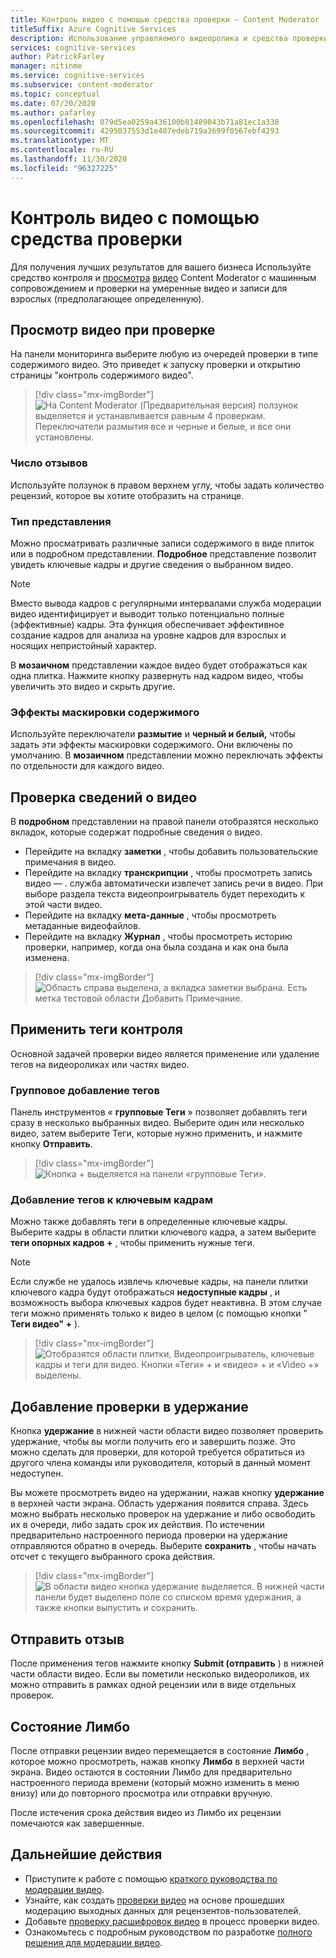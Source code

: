 ```yaml
---
title: Контроль видео с помощью средства проверки — Content Moderator
titleSuffix: Azure Cognitive Services
description: Использование управляемого видеоролика и средства проверки на умеренное неприемлемое содержимое
services: cognitive-services
author: PatrickFarley
manager: nitinme
ms.service: cognitive-services
ms.subservice: content-moderator
ms.topic: conceptual
ms.date: 07/20/2020
ms.author: pafarley
ms.openlocfilehash: 079d5ea0259a436100b81489043b71a81ec1a330
ms.sourcegitcommit: 4295037553d1e407edeb719a3699f0567ebf4293
ms.translationtype: MT
ms.contentlocale: ru-RU
ms.lasthandoff: 11/30/2020
ms.locfileid: "96327225"
---
```

# <a name="video-moderation-with-the-review-tool"></a>Контроль видео с помощью средства проверки

Для получения лучших результатов для вашего бизнеса Используйте средство контроля и [просмотра](Review-Tool-User-Guide/human-in-the-loop.md) [видео](video-moderation-api.md) Content Moderator с машинным сопровождением и проверки на умеренные видео и записи для взрослых (предполагающее определенную).

## <a name="view-videos-under-review"></a>Просмотр видео при проверке

На панели мониторинга выберите любую из очередей проверки в типе содержимого видео. Это приведет к запуску проверки и открытию страницы "контроль содержимого видео".

> [!div class="mx-imgBorder"]
> ![На Content Moderator (Предварительная версия) ползунок выделяется и устанавливается равным 4 проверкам. Переключатели размытия все и черные и белые, и все они установлены.](./Review-Tool-User-Guide/images/video-moderation-detailed.png)

### <a name="review-count"></a>Число отзывов

Используйте ползунок в правом верхнем углу, чтобы задать количество рецензий, которое вы хотите отобразить на странице.

### <a name="view-type"></a>Тип представления

Можно просматривать различные записи содержимого в виде плиток или в подробном представлении. **Подробное** представление позволит увидеть ключевые кадры и другие сведения о выбранном видео. 

> [!NOTE]
> Вместо вывода кадров с регулярными интервалами служба модерации видео идентифицирует и выводит только потенциально полные (эффективные) кадры. Эта функция обеспечивает эффективное создание кадров для анализа на уровне кадров для взрослых и носящих непристойный характер.

В **мозаичном** представлении каждое видео будет отображаться как одна плитка. Нажмите кнопку развернуть над кадром видео, чтобы увеличить это видео и скрыть другие.

### <a name="content-obscuring-effects"></a>Эффекты маскировки содержимого

Используйте переключатели **размытие** и **черный и белый,** чтобы задать эти эффекты маскировки содержимого. Они включены по умолчанию. В **мозаичном** представлении можно переключать эффекты по отдельности для каждого видео.

## <a name="check-video-details"></a>Проверка сведений о видео

В **подробном** представлении на правой панели отобразятся несколько вкладок, которые содержат подробные сведения о видео.

* Перейдите на вкладку **заметки** , чтобы добавить пользовательские примечания в видео.
* Перейдите на вкладку **транскрипции** , чтобы просмотреть запись видео &mdash; . служба автоматически извлечет запись речи в видео. При выборе раздела текста видеопроигрыватель будет переходить к этой части видео.
* Перейдите на вкладку **мета-данные** , чтобы просмотреть метаданные видеофайлов.
* Перейдите на вкладку **Журнал** , чтобы просмотреть историю проверки, например, когда она была создана и как она была изменена.

> [!div class="mx-imgBorder"]
> ![Область справа выделена, а вкладка заметки выбрана. Есть метка тестовой области Добавить Примечание.](./Review-Tool-User-Guide/images/video-moderation-video-details.png)

## <a name="apply-moderation-tags"></a>Применить теги контроля

Основной задачей проверки видео является применение или удаление тегов на видеороликах или частях видео.

### <a name="bulk-tagging"></a>Групповое добавление тегов

Панель инструментов « **групповые Теги** » позволяет добавлять теги сразу в несколько выбранных видео. Выберите один или несколько видео, затем выберите Теги, которые нужно применить, и нажмите кнопку **Отправить**. 

> [!div class="mx-imgBorder"]
> ![Кнопка + выделяется на панели «групповые Теги».](./Review-Tool-User-Guide/images/video-moderation-bulk-tags.png)


### <a name="key-frame-tagging"></a>Добавление тегов к ключевым кадрам

Можно также добавлять теги в определенные ключевые кадры. Выберите кадры в области плитки ключевого кадра, а затем выберите **теги опорных кадров +** , чтобы применить нужные теги.

> [!NOTE]
> Если службе не удалось извлечь ключевые кадры, на панели плитки ключевого кадра будут отображаться **недоступные кадры** , и возможность выбора ключевых кадров будет неактивна. В этом случае теги можно применять только к видео в целом (с помощью кнопки " **Теги видео" +** ).

> [!div class="mx-imgBorder"]
> ![Отобразятся области плитки, Видеопроигрыватель, ключевые кадры и теги для видео. Кнопки «Теги» + и «видео» + и «Video +» выделены.](./Review-Tool-User-Guide/images/video-moderation-tagging-options.png)

## <a name="put-a-review-on-hold"></a>Добавление проверки в удержание

Кнопка **удержание** в нижней части области видео позволяет проверить удержание, чтобы вы могли получить его и завершить позже. Это можно сделать для проверки, для которой требуется обратиться из другого члена команды или руководителя, который в данный момент недоступен. 

Вы можете просмотреть видео на удержании, нажав кнопку **удержание** в верхней части экрана. Область удержания появится справа. Здесь можно выбрать несколько проверок на удержание и либо освободить их в очереди, либо задать срок их действия. По истечении предварительно настроенного периода проверки на удержание отправляются обратно в очередь. Выберите **сохранить** , чтобы начать отсчет с текущего выбранного срока действия.

> [!div class="mx-imgBorder"]
> ![В области видео кнопка удержание выделяется. В нижней части панели будет выделено поле со списком время удержания, а также кнопки выпустить и сохранить.](./Review-Tool-User-Guide/images/video-moderation-hold.png)

## <a name="submit-a-review"></a>Отправить отзыв

После применения тегов нажмите кнопку **Submit (отправить** ) в нижней части области видео. Если вы пометили несколько видеороликов, их можно отправить в рамках одной рецензии или в виде отдельных проверок.

## <a name="limbo-state"></a>Состояние Лимбо

После отправки рецензии видео перемещается в состояние **Лимбо** , которое можно просмотреть, нажав кнопку **Лимбо** в верхней части экрана. Видео остаются в состоянии Лимбо для предварительно настроенного периода времени (который можно изменить в меню внизу) или до повторного просмотра или отправки вручную.

После истечения срока действия видео из Лимбо их рецензии помечаются как завершенные.

## <a name="next-steps"></a>Дальнейшие действия

- Приступите к работе с помощью [краткого руководства по модерации видео](video-moderation-api.md).
- Узнайте, как создать [проверки видео](video-reviews-quickstart-dotnet.md) на основе прошедших модерацию выходных данных для рецензентов-пользователей.
- Добавьте [проверку расшифровок видео](video-transcript-reviews-quickstart-dotnet.md) в процесс проверки видео.
- Ознакомьтесь с подробным руководством по разработке [полного решения для модерации видео](video-transcript-moderation-review-tutorial-dotnet.md).